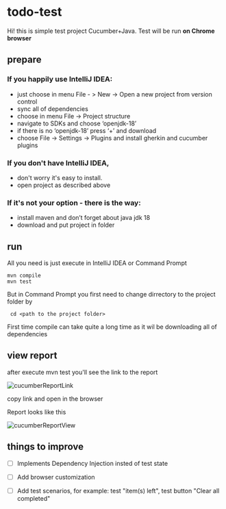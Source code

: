 #   todo-test

Hi! this is simple test project Cucumber+Java.
Test will be run **on Chrome browser**

## prepare
### If you happily use IntelliJ IDEA: 
- just choose in menu File - > New -> Open a new project from version control 
- sync all of dependencies
- choose  in menu File -> Project structure
- navigate to SDKs and choose ‘openjdk-18’
- if  there is no ‘openjdk-18’ press ‘+’ and download 
- choose File -> Settings -> Plugins and install gherkin and cucumber plugins


### If you don't have IntelliJ IDEA, 
- don't worry it's easy to install.
- open project as described above 

### If it's not your option - there is the way:
- install maven and don’t forget about java jdk 18
- download and put project in folder

## run
All you need is just execute in IntelliJ IDEA or Command Prompt
```
mvn compile
mvn test
```
But in Command Prompt you first need to change dirrectory  to the project folder by 

``` cd <path to the project folder>```

First time compile can take quite a long time as it wil be downloading all of dependencies


## view report

after execute mvn test you'll see the link to the report

![cucumberReportLink](https://user-images.githubusercontent.com/85211615/169688236-b5880dc2-c4f0-4126-a857-d9cb1e30cfdb.png)

copy link and open in the browser

Report looks like this

![cucumberReportView](https://user-images.githubusercontent.com/85211615/169688254-424e9913-840a-455b-894a-727aafcfc3be.png)

## things to improve
- [ ] Implements Dependency Injection insted of test state
- [ ] Add browser customization
- [ ] Add test scenarios, for example: test "item(s) left", test button "Clear all completed"

